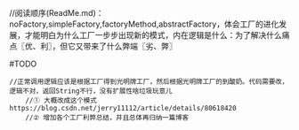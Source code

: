 

//阅读顺序(ReadMe.md)： noFactory,simpleFactory,factoryMethod,abstractFactory，体会工厂的进化发展，才能明白为什么工厂一步步出现新的模式，内在逻辑是什么：为了解决什么痛点〖优、利〗，但它又带来了什么弊端〖劣、弊〗




   #TODO

    //正常调用逻辑应该是根据工厂得到光明牌工厂，然后根据光明牌工厂的到酸奶。代码需要改，逻辑不对，返回String不行，没有扩展性啥垃圾玩意儿
        //① 大概改成这个模式https://blog.csdn.net/jerry11112/article/details/80618420
        //② 增加各个工厂利弊总结，并且总体再归纳一篇博客
